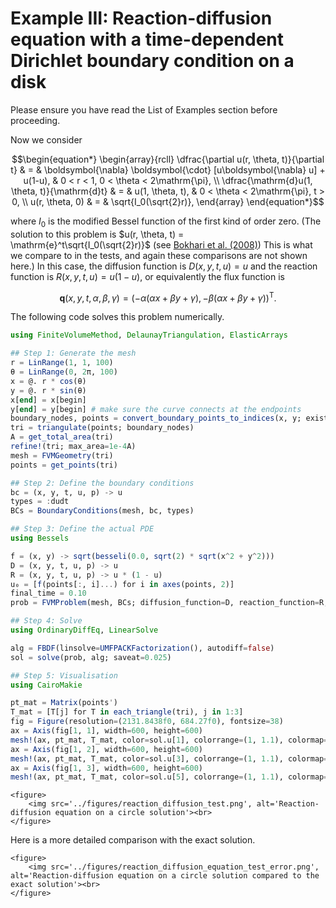 # Example III: Reaction-diffusion equation with a time-dependent Dirichlet boundary condition on a disk 

Please ensure you have read the List of Examples section before proceeding.

Now we consider

```math
\begin{equation*}
\begin{array}{rcll}
\dfrac{\partial u(r, \theta, t)}{\partial t} & = & \boldsymbol{\nabla} \boldsymbol{\cdot} [u\boldsymbol{\nabla} u] + u(1-u), & 0 < r < 1, 0 < \theta < 2\mathrm{\pi}, \\
\dfrac{\mathrm{d}u(1, \theta, t)}{\mathrm{d}t} & = & u(1, \theta, t), & 0 < \theta < 2\mathrm{\pi}, t > 0,  \\
u(r, \theta, 0) & = & \sqrt{I_0(\sqrt{2}r)},
\end{array}
\end{equation*}
```

where $I_0$ is the modified Bessel function of the first kind of order zero. (The solution to this problem is $u(r, \theta, t) = \mathrm{e}^t\sqrt{I_0(\sqrt{2}r)}$ (see [Bokhari et al. (2008)](https://doi.org/10.1016/j.na.2007.11.012)) This is what we compare to in the tests, and again these comparisons are not shown here.) In this case, the diffusion function is $D(x, y, t, u) = u$ and the reaction function is $R(x, y, t, u) = u(1-u)$, or equivalently the flux function is 

```math
\boldsymbol{q}(x, y, t, \alpha, \beta, \gamma) = \left(-\alpha\left(\alpha x + \beta y + \gamma\right), -\beta\left(\alpha x + \beta y + \gamma\right)\right)^{\mathsf T}. 
```

The following code solves this problem numerically.
```julia 
using FiniteVolumeMethod, DelaunayTriangulation, ElasticArrays

## Step 1: Generate the mesh 
r = LinRange(1, 1, 100)
θ = LinRange(0, 2π, 100)
x = @. r * cos(θ)
y = @. r * sin(θ)
x[end] = x[begin]
y[end] = y[begin] # make sure the curve connects at the endpoints
boundary_nodes, points = convert_boundary_points_to_indices(x, y; existing_points=ElasticMatrix{Float64}(undef, 2, 0))
tri = triangulate(points; boundary_nodes)
A = get_total_area(tri)
refine!(tri; max_area=1e-4A)
mesh = FVMGeometry(tri)
points = get_points(tri)

## Step 2: Define the boundary conditions 
bc = (x, y, t, u, p) -> u
types = :dudt
BCs = BoundaryConditions(mesh, bc, types)

## Step 3: Define the actual PDE  
using Bessels

f = (x, y) -> sqrt(besseli(0.0, sqrt(2) * sqrt(x^2 + y^2)))
D = (x, y, t, u, p) -> u
R = (x, y, t, u, p) -> u * (1 - u)
u₀ = [f(points[:, i]...) for i in axes(points, 2)]
final_time = 0.10
prob = FVMProblem(mesh, BCs; diffusion_function=D, reaction_function=R, initial_condition=u₀, final_time)

## Step 4: Solve
using OrdinaryDiffEq, LinearSolve

alg = FBDF(linsolve=UMFPACKFactorization(), autodiff=false)
sol = solve(prob, alg; saveat=0.025)

## Step 5: Visualisation 
using CairoMakie 

pt_mat = Matrix(points')
T_mat = [T[j] for T in each_triangle(tri), j in 1:3]
fig = Figure(resolution=(2131.8438f0, 684.27f0), fontsize=38)
ax = Axis(fig[1, 1], width=600, height=600)
mesh!(ax, pt_mat, T_mat, color=sol.u[1], colorrange=(1, 1.1), colormap=:matter)
ax = Axis(fig[1, 2], width=600, height=600)
mesh!(ax, pt_mat, T_mat, color=sol.u[3], colorrange=(1, 1.1), colormap=:matter)
ax = Axis(fig[1, 3], width=600, height=600)
mesh!(ax, pt_mat, T_mat, color=sol.u[5], colorrange=(1, 1.1), colormap=:matter)
```

```@raw html
<figure>
    <img src='../figures/reaction_diffusion_test.png', alt='Reaction-diffusion equation on a circle solution'><br>
</figure>
```

Here is a more detailed comparison with the exact solution.

```@raw html
<figure>
    <img src='../figures/reaction_diffusion_equation_test_error.png', alt='Reaction-diffusion equation on a circle solution compared to the exact solution'><br>
</figure>
```